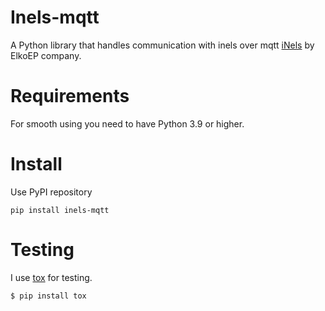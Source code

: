 Inels-mqtt
========
A Python library that handles communication with inels over mqtt
[iNels](https://www.inels.com/) by ElkoEP company.

Requirements
============
For smooth using you need to have Python 3.9 or higher.

Install
=======
Use PyPI repository
```
pip install inels-mqtt
```

Testing
=======
I use [tox](https://tox.readthedocs.io) for testing.

```
$ pip install tox

```
